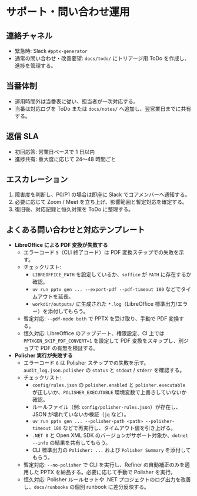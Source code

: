 # サポート・問い合わせ運用

## 連絡チャネル
- 緊急時: Slack `#pptx-generator`
- 通常の問い合わせ・改善要望: `docs/todo/` にトリアージ用 ToDo を作成し、進捗を管理する。

## 当番体制
- 運用時間外は当番表に従い、担当者が一次対応する。
- 当番は対応ログを ToDo または `docs/notes/` へ追加し、翌営業日までに共有する。

## 返信 SLA
- 初回応答: 営業日ベースで 1 日以内
- 進捗共有: 重大度に応じて 24〜48 時間ごと

## エスカレーション
1. 障害度を判断し、P0/P1 の場合は即座に Slack でコアメンバーへ通知する。
2. 必要に応じて Zoom / Meet を立ち上げ、影響範囲と暫定対応を確定する。
3. 復旧後、対応記録と恒久対策を ToDo に整理する。

## よくある問い合わせと対応テンプレート

- **LibreOffice による PDF 変換が失敗する**
  - エラーコード `5`（CLI 終了コード）は PDF 変換ステップでの失敗を示す。
  - チェックリスト:
    - `LIBREOFFICE_PATH` を設定しているか、`soffice` が `PATH` に存在するか確認。
    - `uv run pptx gen ... --export-pdf --pdf-timeout 180` などでタイムアウトを延長。
    - `workdir/outputs/` に生成された `*.log`（LibreOffice 標準出力/エラー）を添付してもらう。
  - 暫定対応: `--pdf-mode both` で PPTX を受け取り、手動で PDF 変換する。
  - 恒久対応: LibreOffice のアップデート、権限設定、CI 上では `PPTXGEN_SKIP_PDF_CONVERT=1` を設定して PDF 変換をスキップし、別ジョブで PDF の有無を検証する。
- **Polisher 実行が失敗する**
  - エラーコード `6` は Polisher ステップでの失敗を示す。`audit_log.json.polisher` の `status` と `stdout` / `stderr` を確認する。
  - チェックリスト:
    - `config/rules.json` の `polisher.enabled` と `polisher.executable` が正しいか、`POLISHER_EXECUTABLE` 環境変数で上書きしていないか確認。
    - ルールファイル（例: `config/polisher-rules.json`）が存在し、JSON が壊れていないか検証（`jq` など）。
    - `uv run pptx gen ... --polisher-path <path> --polisher-timeout 180` などで再実行し、タイムアウト値を引き上げる。
    - `.NET 8` と Open XML SDK のバージョンがサポート対象か、`dotnet --info` の結果を共有してもらう。
    - CLI 標準出力の `Polisher: ...` および `Polisher Summary` を添付してもらう。
  - 暫定対応: `--no-polisher` で CLI を実行し、Refiner の自動補正のみを適用した PPTX を納品する。必要に応じて手動で Polisher を実行。
  - 恒久対応: Polisher ルールセットや .NET プロジェクトのログ出力を改善し、`docs/runbooks` の個別 runbook に差分反映する。
